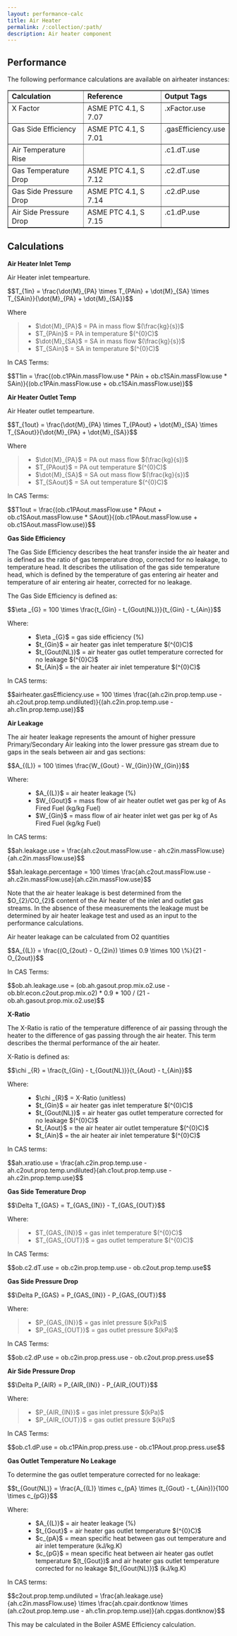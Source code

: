 ```yaml
---
layout: performance-calc
title: Air Heater
permalink: /:collection/:path/
description: Air heater component
---
```



<div class="section" id="performance">
<h2>Performance<a class="headerlink" href="#performance" title="Permalink to this headline"></a></h2>
<p>The following performance calculations are available on airheater instances:</p>
<table border="1" class="docutils">
<colgroup>
<col width="35%">
<col width="36%">
<col width="29%">
</colgroup>
<tbody valign="top">
<tr class="row-odd"><td><strong>Calculation</strong></td>
<td><strong>Reference</strong></td>
<td><strong>Output Tags</strong></td>
</tr>
<tr class="row-even"><td>X Factor</td>
<td>ASME PTC 4.1, S 7.07</td>
<td>.xFactor.use</td>
</tr>
<tr class="row-odd"><td>Gas Side Efficiency</td>
<td>ASME PTC 4.1, S 7.01</td>
<td>.gasEfficiency.use</td>
</tr>
<tr class="row-even"><td>Air Temperature Rise</td>
<td>&nbsp;</td>
<td>.c1.dT.use</td>
</tr>
<tr class="row-odd"><td>Gas Temperature Drop</td>
<td>ASME PTC 4.1, S 7.12</td>
<td>.c2.dT.use</td>
</tr>
<tr class="row-even"><td>Gas Side Pressure Drop</td>
<td>ASME PTC 4.1, S 7.14</td>
<td>.c2.dP.use</td>
</tr>
<tr class="row-odd"><td>Air Side Pressure Drop</td>
<td>ASME PTC 4.1, S 7.15</td>
<td>.c1.dP.use</td>
</tr>
</tbody>
</table>
</div>


<div class="section" id="calculations">
<h2>Calculations<a class="headerlink" href="#calculations" title="Permalink to this headline"></a></h2>
<p><strong>Air Heater Inlet Temp</strong></p>
<p>Air Heater inlet tempearture.</p>
<div class="math">
<p><span class="math">$$T_{1in} = \frac{\dot{M}_{PA} \times T_{PAin} + \dot{M}_{SA} \times T_{SAin}}{\dot{M}_{PA} + \dot{M}_{SA}}$$</span></p>
</div><p>Where</p>
<blockquote>
<div><ul class="simple">
<li><span class="math">$\dot{M}_{PA}$</span> = PA in mass flow <span class="math">$(\frac{kg}{s})$</span></li>
<li><span class="math">$T_{PAin}$</span> = PA in temperature <span class="math">$(^{0}C)$</span></li>
<li><span class="math">$\dot{M}_{SA}$</span> = SA in mass flow <span class="math">$(\frac{kg}{s})$</span></li>
<li><span class="math">$T_{SAin}$</span> = SA in temperature <span class="math">$(^{0}C)$</span></li>
</ul>
</div></blockquote>
<p>In CAS Terms:</p>
<div class="math">
<p><span class="math">$$T1in  = \frac{(ob.c1PAin.massFlow.use  * PAin + ob.c1SAin.massFlow.use  * SAin)}{(ob.c1PAin.massFlow.use + ob.c1SAin.massFlow.use)}$$</span></p>
</div><p><strong>Air Heater Outlet Temp</strong></p>
<p>Air Heater outlet tempearture.</p>
<div class="math">
<p><span class="math">$$T_{1out} = \frac{\dot{M}_{PA} \times T_{PAout} + \dot{M}_{SA} \times T_{SAout}}{\dot{M}_{PA} + \dot{M}_{SA}}$$</span></p>
</div><p>Where</p>
<blockquote>
<div><ul class="simple">
<li><span class="math">$\dot{M}_{PA}$</span> = PA out mass flow <span class="math">$(\frac{kg}{s})$</span></li>
<li><span class="math">$T_{PAout}$</span> = PA out temperature <span class="math">$(^{0}C)$</span></li>
<li><span class="math">$\dot{M}_{SA}$</span> = SA out mass flow <span class="math">$(\frac{kg}{s})$</span></li>
<li><span class="math">$T_{SAout}$</span> = SA out temperature <span class="math">$(^{0}C)$</span></li>
</ul>
</div></blockquote>
<p>In CAS Terms:</p>
<div class="math">
<p><span class="math">$$T1out = \frac{(ob.c1PAout.massFlow.use * PAout + ob.c1SAout.massFlow.use * SAout)}{(ob.c1PAout.massFlow.use + ob.c1SAout.massFlow.use)}$$</span></p>
</div><p><strong>Gas Side Efficiency</strong></p>
<p>The Gas Side Efficiency describes the heat transfer inside the air heater and is
defined as the ratio of gas temperature drop, corrected for no leakage, to
temperature head.  It describes the utilisation of the gas side temperature head,
which is defined by the temperature of gas entering air heater and temperature of
air entering air heater, corrected for no leakage.</p>
<p>The Gas Side Efficiency is defined as:</p>
<div class="math">
<p><span class="math">$$\eta _{G} = 100 \times \frac{t_{Gin} - t_{Gout(NL)}}{t_{Gin} - t_{Ain}}$$</span></p>
</div><dl class="docutils">
<dt>Where:</dt>
<dd><ul class="first last simple">
<li><span class="math">$\eta _{G}$</span> = gas side efficiency (%)</li>
<li><span class="math">$t_{Gin}$</span> = air heater gas inlet temperature <span class="math">$(^{0}C)$</span></li>
<li><span class="math">$t_{Gout(NL)}$</span> = air heater gas outlet temperature corrected for no leakage <span class="math">$(^{0}C)$</span></li>
<li><span class="math">$t_{Ain}$</span> = the air heater air inlet temperature <span class="math">$(^{0}C)$</span></li>
</ul>
</dd>
</dl>
<p>In CAS terms:</p>
<div class="math">
<p><span class="math">$$airheater.gasEfficiency.use = 100 \times  \frac{(ah.c2in.prop.temp.use - ah.c2out.prop.temp.undiluted)}{(ah.c2in.prop.temp.use - ah.c1in.prop.temp.use)}$$</span></p>
</div><p><strong>Air Leakage</strong></p>
<p>The air heater leakage represents the amount of higher pressure Primary/Secondary
Air leaking into the lower pressure gas stream due to gaps in the seals between
air and gas sections:</p>
<div class="math">
<p><span class="math">$$A_{(L)} = 100 \times \frac{W_{Gout} - W_{Gin}}{W_{Gin}}$$</span></p>
</div><dl class="docutils">
<dt>Where:</dt>
<dd><ul class="first last simple">
<li><span class="math">$A_{(L)}$</span> = air heater leakage (%)</li>
<li><span class="math">$W_{Gout}$</span> = mass flow of air heater outlet wet gas per kg of As Fired Fuel (kg/kg Fuel)</li>
<li><span class="math">$W_{Gin}$</span> = mass flow of air heater inlet wet gas per kg of As Fired Fuel (kg/kg Fuel)</li>
</ul>
</dd>
</dl>
<p>In CAS terms:</p>
<div class="math">
<p><span class="math">$$ah.leakage.use = \frac{ah.c2out.massFlow.use - ah.c2in.massFlow.use}{ah.c2in.massFlow.use}$$</span></p>
</div><div class="math">
<p><span class="math">$$ah.leakage.percentage = 100 \times \frac{ah.c2out.massFlow.use - ah.c2in.massFlow.use}{ah.c2in.massFlow.use}$$</span></p>
</div><p>Note that the air heater leakage is best determined from the <span class="math">$O_{2}/CO_{2}$</span>
content of the Air heater of the inlet and outlet gas streams.  In the absence of
these measurements the leakage must be determined by air heater leakage test and
used as an input to the performance calculations.</p>
<p>Air heater leakage can be calculated from O2 quantities</p>
<div class="math">
<p><span class="math">$$A_{(L)} = \frac{(O_{2out} - O_{2in}) \times 0.9 \times 100 \%}{21 - O_{2out}}$$</span></p>
</div><p>In CAS Terms:</p>
<div class="math">
<p><span class="math">$$ob.ah.leakage.use = (ob.ah.gasout.prop.mix.o2.use - ob.blr.econ.c2out.prop.mix.o2) * 0.9 * 100 / (21 - ob.ah.gasout.prop.mix.o2.use)$$</span></p>
</div><p><strong>X-Ratio</strong></p>
<p>The X-Ratio is ratio of the temperature difference of air passing through the heater
to the difference of gas passing through the air heater.  This term describes the
thermal performance of the air heater.</p>
<p>X-Ratio is defined as:</p>
<div class="math">
<p><span class="math">$$\chi _{R} = \frac{t_{Gin} - t_{Gout(NL)}}{t_{Aout} - t_{Ain}}$$</span></p>
</div><dl class="docutils">
<dt>Where:</dt>
<dd><ul class="first last simple">
<li><span class="math">$\chi _{R}$</span> = X-Ratio (unitless)</li>
<li><span class="math">$t_{Gin}$</span> = air heater gas inlet temperature <span class="math">$(^{0}C)$</span></li>
<li><span class="math">$t_{Gout(NL)}$</span> = air heater gas outlet temperature corrected for no leakage <span class="math">$(^{0}C)$</span></li>
<li><span class="math">$t_{Aout}$</span> = the air heater air outlet temperature <span class="math">$(^{0}C)$</span></li>
<li><span class="math">$t_{Ain}$</span> = the air heater air inlet temperature <span class="math">$(^{0}C)$</span></li>
</ul>
</dd>
</dl>
<p>In CAS terms:</p>
<div class="math">
<p><span class="math">$$ah.xratio.use = \frac{ah.c2in.prop.temp.use - ah.c2out.prop.temp.undiluted}{ah.c1out.prop.temp.use - ah.c2in.prop.temp.use}$$</span></p>
</div><p><strong>Gas Side Temerature Drop</strong></p>
<div class="math">
<p><span class="math">$$\Delta T_{GAS} = T_{GAS_{IN}} - T_{GAS_{OUT}}$$</span></p>
</div><p>Where:</p>
<blockquote>
<div><ul class="simple">
<li><span class="math">$T_{GAS_{IN}}$</span> = gas inlet temperature <span class="math">$(^{0}C)$</span></li>
<li><span class="math">$T_{GAS_{OUT}}$</span> = gas outlet temperature <span class="math">$(^{0}C)$</span></li>
</ul>
</div></blockquote>
<p>In CAS Terms:</p>
<div class="math">
<p><span class="math">$$ob.c2.dT.use = ob.c2in.prop.temp.use - ob.c2out.prop.temp.use$$</span></p>
</div><p><strong>Gas Side Pressure Drop</strong></p>
<div class="math">
<p><span class="math">$$\Delta P_{GAS} = P_{GAS_{IN}} - P_{GAS_{OUT}}$$</span></p>
</div><p>Where:</p>
<blockquote>
<div><ul class="simple">
<li><span class="math">$P_{GAS_{IN}}$</span> = gas inlet pressure <span class="math">$(kPa)$</span></li>
<li><span class="math">$P_{GAS_{OUT}}$</span> = gas outlet pressure <span class="math">$(kPa)$</span></li>
</ul>
</div></blockquote>
<p>In CAS Terms:</p>
<div class="math">
<p><span class="math">$$ob.c2.dP.use = ob.c2in.prop.press.use - ob.c2out.prop.press.use$$</span></p>
</div><p><strong>Air Side Pressure Drop</strong></p>
<div class="math">
<p><span class="math">$$\Delta P_{AIR} = P_{AIR_{IN}} - P_{AIR_{OUT}}$$</span></p>
</div><p>Where:</p>
<blockquote>
<div><ul class="simple">
<li><span class="math">$P_{AIR_{IN}}$</span> = gas inlet pressure <span class="math">$(kPa)$</span></li>
<li><span class="math">$P_{AIR_{OUT}}$</span> = gas outlet pressure <span class="math">$(kPa)$</span></li>
</ul>
</div></blockquote>
<p>In CAS Terms:</p>
<div class="math">
<p><span class="math">$$ob.c1.dP.use = ob.c1PAin.prop.press.use - ob.c1PAout.prop.press.use$$</span></p>
</div><p><strong>Gas Outlet Temperature No Leakage</strong></p>
<p>To determine the gas outlet temperature corrected for no leakage:</p>
<div class="math">
<p><span class="math">$$t_{Gout(NL)} =  \frac{A_{(L)} \times c_{pA} \times (t_{Gout} - t_{Ain})}{100 \times c_{pG}}$$</span></p>
</div><dl class="docutils">
<dt>Where:</dt>
<dd><ul class="first last simple">
<li><span class="math">$A_{(L)}$</span> = air heater leakage (%)</li>
<li><span class="math">$t_{Gout}$</span> = air heater gas outlet temperature <span class="math">$(^{0}C)$</span></li>
<li><span class="math">$c_{pA}$</span> = mean specific heat between gas out temperature and air inlet temperature (kJ/kg.K)</li>
<li><span class="math">$c_{pG}$</span> = mean specific heat between air heater gas outlet temperature <span class="math">$(t_{Gout})$</span> and air heater gas outlet temperature corrected for no leakage <span class="math">$(t_{Gout(NL)})$</span> (kJ/kg.K)</li>
</ul>
</dd>
</dl>
<p>In CAS terms:</p>
<div class="math">
<p><span class="math">$$c2out.prop.temp.undiluted = \frac{ah.leakage.use}{ah.c2in.massFlow.use} \times \frac{ah.cpair.dontknow \times (ah.c2out.prop.temp.use - ah.c1in.prop.temp.use)}{ah.cpgas.dontknow}$$</span></p>
</div><p>This may be calculated in the Boiler ASME Efficiency calculation.</p>
</div>
